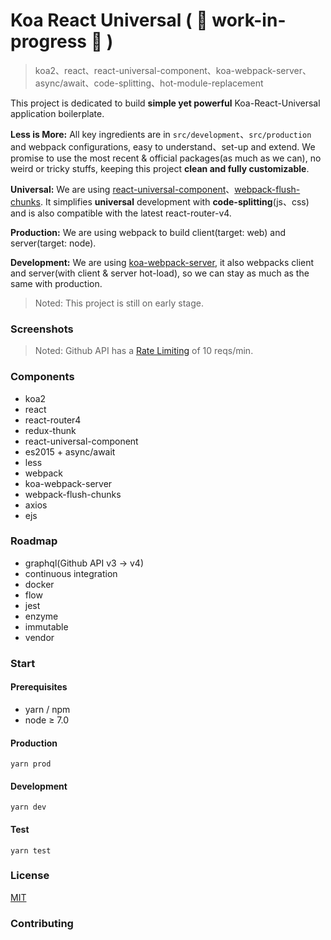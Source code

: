# Koa React Universal ( 👷 work-in-progress 👷 )

> koa2、react、react-universal-component、koa-webpack-server、async/await、code-splitting、hot-module-replacement

This project is dedicated to build <b>simple yet powerful</b> Koa-React-Universal application boilerplate.

<b>Less is More:</b> All key ingredients are in `src/development`、`src/production` and webpack configurations, easy to understand、set-up and extend. We promise to use the most recent & official packages(as much as we can), no weird or tricky stuffs, keeping this project <b>clean and fully customizable</b>.

<b>Universal:</b> We are using [react-universal-component](https://github.com/faceyspacey/react-universal-component)、[webpack-flush-chunks](https://github.com/faceyspacey/webpack-flush-chunks). It simplifies <b>universal</b> development with <b>code-splitting</b>(js、css) and is also compatible with the latest react-router-v4.

<b>Production:</b> We are using webpack to build client(target: web) and server(target: node).

<b>Development:</b> We are using [koa-webpack-server](https://github.com/kimjuny/koa-webpack-server), it also webpacks client and server(with client & server hot-load), so we can stay as much as the same with production.

> Noted: This project is still on early stage.

### Screenshots

> Noted: Github API has a [Rate Limiting](https://developer.github.com/v3/search/#rate-limit) of 10 reqs/min.

### Components

* koa2
* react
* react-router4
* redux-thunk
* react-universal-component
* es2015 + async/await
* less
* webpack
* koa-webpack-server
* webpack-flush-chunks
* axios
* ejs

### Roadmap

* graphql(Github API v3 -> v4)
* continuous integration
* docker
* flow
* jest
* enzyme
* immutable
* vendor

### Start

#### Prerequisites

* yarn / npm
* node ≥ 7.0

#### Production

```
yarn prod
```

#### Development

```
yarn dev
```

#### Test

```
yarn test
```

### License

[MIT](https://github.com/kimjuny/koa-react-universal/blob/master/LICENSE)

### Contributing


